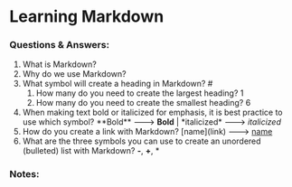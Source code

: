 # Learning Markdown

### Questions & Answers: 
1. What is Markdown?
2. Why do we use Markdown?
3. What symbol will create a heading in Markdown? #
   1. How many do you need to create the largest heading? 1
   2. How many do you need to create the smallest heading? 6
4. When making text bold or italicized for emphasis, it is best practice to use which symbol? \*\*Bold** ---> **Bold** | \*italicized* ---> *italicized*
5. How do you create a link with Markdown? \[name](link) ---> [name](link)
6. What are the three symbols you can use to create an unordered (bulleted) list with Markdown? **-**, **+**, *

### Notes: 
